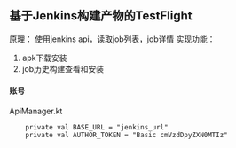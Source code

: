 ## 基于Jenkins构建产物的TestFlight

原理： 使用jenkins api，读取job列表，job详情
实现功能：
1. apk下载安装
2. job历史构建查看和安装

#### 账号
ApiManager.kt  

        private val BASE_URL = "jenkins_url"
        private val AUTHOR_TOKEN = "Basic cmVzdDpyZXN0MTIz"


